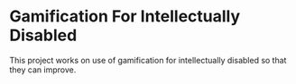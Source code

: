 # Gamification For Intellectually Disabled

This project works on use of gamification for intellectually disabled so that they can improve.
